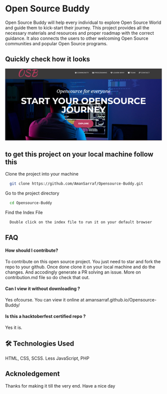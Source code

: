# Open Source Buddy

Open Source Buddy will help every individual to explore Open Source World and guide them to kick-start their journey. This project provides all the necessary materials and resources and proper roadmap with the correct guidance. It also connects the users to other welcoming Open Source communities and popular Open Source programs.
## Quickly check how it looks

![App Screenshot](./img/screenshot.png)


## to get this project on your local machine follow this

Clone the project into your machine

```bash
  git clone https://github.com/AmanSarraf/Opensource-Buddy.git
```

Go to the project directory

```bash
  cd Opensource-Buddy
```

Find the Index File

```bash
  Double click on the index file to run it on your default browser
```


## FAQ

#### How should I contribute?

To contribute on this open source project. You just need to star and fork the repo to  your github. 
Once done clone it on your local machine and do the changes. And accodingly generate a PR solving an issue.
More on contribution.md file so do check that out. 



#### Can I view it without downloading ?

Yes ofcourse. You can view it online at amansarraf.github.io/Opensource-Buddy/

#### Is this a hacktoberfest certified repo ?

Yes it is. 

<!-- ## Contributors

- [@AmanSarraf](https://www.github.com/AmanSarraf)
- [@cleverhare](https://www.github.com/cleverhare)
- [@chaman-rawat](https://github.com/chaman-rawat)
- [@Pranav-Rustagi](https://github.com/Pranav-Rustagi)
- [@ishani-1255](https://github.com/ishani-1255)

Thank You Very Much for Contributing.  -->
<!-- readme: contributors -start -->
<!-- readme: contributors -end -->


## 🛠 Technologies Used

HTML, CSS, SCSS. Less JavaScript, PHP

## Acknoledgement

Thanks for making it till the very end. Have a nice day
